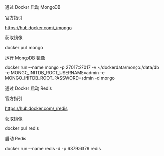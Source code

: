 通过 Docker 启动 MongoDB

官⽅指引

https://hub.docker.com/_/mongo 


获取镜像

docker pull mongo 


运⾏ MongoDB 镜像

docker run --name mongo -p 27017:27017 -v ~/dockerdata/mongo:/data/db -e MONGO_INITDB_ROOT_USERNAME=admin -e MONGO_INITDB_ROOT_PASSWORD=admin -d mongo




通过 Docker 启动 Redis

官⽅指引

https://hub.docker.com/_/redis


获取镜像

docker pull redis 


启动 Redis

docker run --name redis -d -p 6379:6379 redis